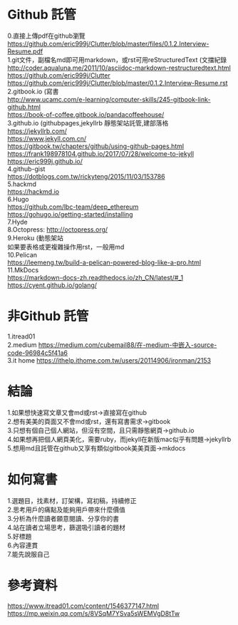 # Github 託管  
0.直接上傳pdf在github瀏覽  
https://github.com/eric999j/Clutter/blob/master/files/0.1.2.Interview-Resume.pdf   
1.git文件，副檔名md即可用markdown，或rst可用reStructuredText  (文擋紀錄  
http://coder.aqualuna.me/2011/10/asciidoc-markdown-restructuredtext.html  
https://github.com/eric999j/Clutter   
https://github.com/eric999j/Clutter/blob/master/0.1.2.Interview-Resume.rst  
2.gitbook.io  (寫書  
http://www.ucamc.com/e-learning/computer-skills/245-gitbook-link-github.html  
https://book-of-coffee.gitbook.io/pandacoffeehouse/  
3.github.io  (githubpages,jekyllrb 靜態架站託管,建部落格    
https://jekyllrb.com/  
https://www.jekyll.com.cn/  
https://gitbook.tw/chapters/github/using-github-pages.html  
https://frank198978104.github.io/2017/07/28/welcome-to-jekyll  
https://eric999j.github.io/  
4.github-gist    
https://dotblogs.com.tw/rickyteng/2015/11/03/153786  
5.hackmd    
https://hackmd.io  
6.Hugo  
https://github.com/lbc-team/deep_ethereum  
https://gohugo.io/getting-started/installing  
7.Hyde  
8.Octopress: http://octopress.org/  
9.Heroku (動態架站  
如果要表格或更複雜操作用rst，一般用md  
10.Pelican  
https://leemeng.tw/build-a-pelican-powered-blog-like-a-pro.html  
11.MkDocs  
https://markdown-docs-zh.readthedocs.io/zh_CN/latest/#_1  
https://cyent.github.io/golang/  

# 非Github 託管  
1.itread01  
2.medium https://medium.com/cubemail88/在-medium-中嵌入-source-code-96984c5f41a6   
3.it home  https://ithelp.ithome.com.tw/users/20114906/ironman/2153  

# 結論  
1.如果想快速寫文章又會md或rst->直接寫在github  
2.想有美美的頁面又不會md或rst，還有寫書需求->gitbook  
3.只想有個自己個人網站，但沒有空間，且只需靜態網頁->github.io  
4.如果想再把個人網頁美化，需要ruby，而jekyll在新版mac似乎有問題->jekyllrb  
5.想用md且託管在github又享有類似gitbook美美頁面->mkdocs  

# 如何寫書  
1.選題目，找素材，訂架構，寫初稿，持續修正  
2.思考用戶的痛點及能夠用戶帶來什麼價值  
3.分析為什麼讀者願意閱讀、分享你的書  
4.站在讀者立場思考，篩選吸引讀者的題材   
5.好標題  
6.內容連貫  
7.能先說服自己  

# 參考資料  
https://www.itread01.com/content/1546377147.html  
https://mp.weixin.qq.com/s/8VSqM7YSva5sWEMVgD8tTw  
